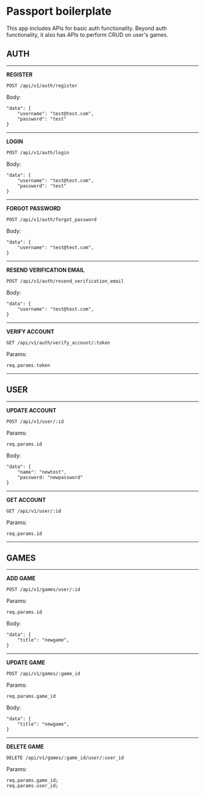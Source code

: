 # Passport boilerplate
This app includes APIs for basic auth functionality. Beyond auth functionality, it also has APIs to perform CRUD on user's games.

## AUTH

---

**REGISTER**
```
POST /api/v1/auth/register
```

Body:
```
"data": {
    "username": "test@test.com",
    "password": "test"
}
```

---

**LOGIN**
```
POST /api/v1/auth/login
```

Body:
```
"data": {
    "username": "test@test.com",
    "password": "test"
}
```

---

**FORGOT PASSWORD**
```
POST /api/v1/auth/forgot_password
```

Body:
```
"data": {
    "username": "test@test.com",
}
```

---

**RESEND VERIFICATION EMAIL**
```
POST /api/v1/auth/resend_verification_email
```

Body:
```
"data": {
    "username": "test@test.com",
}
```

---

**VERIFY ACCOUNT**
```
GET /api/v1/auth/verify_account/:token
```

Params:
```
req.params.token
```

---

## USER

---

**UPDATE ACCOUNT**
```
POST /api/v1/user/:id
```

Params:
```
req.params.id
```

Body:
```
"data": {
    "name": "newtest",
    "password: "newpassword"
}
```

---

**GET ACCOUNT**
```
GET /api/v1/user/:id
```

Params:
```
req.params.id
```

---

## GAMES

---

**ADD GAME**
```
POST /api/v1/games/user/:id
```

Params:
```
req.params.id
```

Body:
```
"data": {
    "title": "newgame",
}
```

---

**UPDATE GAME**
```
POST /api/v1/games/:game_id
```

Params:
```
req.params.game_id
```

Body:
```
"data": {
    "title": "newgame",
}
```

---

**DELETE GAME**
```
DELETE /api/v1/games/:game_id/user/:user_id
```

Params:
```
req.params.game_id;
req.params.user_id;
```